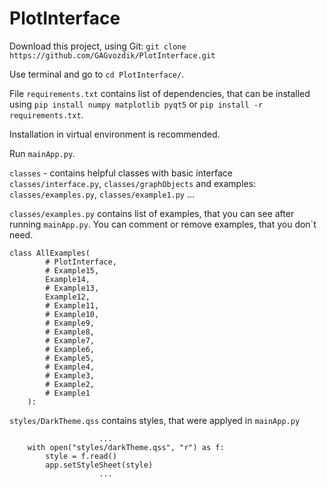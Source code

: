 # PlotInterface

Download this project, using Git:
    `git clone https://github.com/GAGvozdik/PlotInterface.git`

Use terminal and go to `cd PlotInterface/`.

File `requirements.txt` contains list of dependencies, that can be installed using 
    `pip install numpy matplotlib pyqt5` 
or 
    `pip install -r requirements.txt`.

Installation in virtual environment is recommended.

Run `mainApp.py`.

`classes` - contains helpful classes with basic interface `classes/interface.py`, `classes/graphObjects` and examples: `classes/examples.py`, `classes/example1.py` ...

`classes/examples.py` contains list of examples, that you can see after running `mainApp.py`. You can comment or remove examples, that you don`t need.
```
class AllExamples(
        # PlotInterface,
        # Example15, 
        Example14, 
        # Example13, 
        Example12, 
        # Example11, 
        # Example10, 
        # Example9,
        # Example8, 
        # Example7, 
        # Example6, 
        # Example5, 
        # Example4, 
        # Example3, 
        # Example2, 
        # Example1
    ):
```
`styles/DarkTheme.qss` contains styles, that were applyed in `mainApp.py`
```
                    ...
    with open("styles/darkTheme.qss", "r") as f:
        style = f.read()
        app.setStyleSheet(style)
                    ...
```



